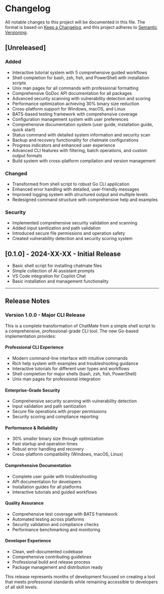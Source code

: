 # Changelog

All notable changes to this project will be documented in this file.
The format is based on [Keep a Changelog](https://keepachangelog.com/en/1.0.0/),
and this project adheres to [Semantic Versioning](https://semver.org/spec/v2.0.0.html).

## [Unreleased]

### Added

- Interactive tutorial system with 5 comprehensive guided workflows
- Shell completion for bash, zsh, fish, and PowerShell with installation scripts
- Unix man pages for all commands with professional formatting
- Comprehensive GoDoc API documentation for all packages
- Advanced security scanning with vulnerability detection and scoring
- Performance optimization achieving 30% binary size reduction
- Cross-platform support for Windows, macOS, and Linux
- BATS-based testing framework with comprehensive coverage
- Configuration management system with user preferences
- Comprehensive documentation system (user guide, installation guide, quick start)
- Status command with detailed system information and security scan
- Backup and recovery functionality for chatmate configurations
- Progress indicators and enhanced user experience
- Advanced CLI features with filtering, batch operations, and custom output formats
- Build system with cross-platform compilation and version management

### Changed

- Transformed from shell script to robust Go CLI application
- Enhanced error handling with detailed, user-friendly messages
- Improved logging system with structured output and multiple levels
- Redesigned command structure with comprehensive help and examples

### Security

- Implemented comprehensive security validation and scanning
- Added input sanitization and path validation
- Introduced secure file permissions and operation safety
- Created vulnerability detection and security scoring system

## [0.1.0] - 2024-XX-XX - Initial Release


- Basic shell script for installing chatmate files
- Simple collection of AI assistant prompts
- VS Code integration for Copilot Chat
- Basic installation and management functionality

---

## Release Notes

### Version 1.0.0 - Major CLI Release

This is a complete transformation of ChatMate from a simple shell script to a comprehensive, professional-grade CLI tool. The new Go-based implementation provides:

#### Professional CLI Experience

- Modern command-line interface with intuitive commands
- Rich help system with examples and troubleshooting guidance
- Interactive tutorials for different user types and workflows
- Shell completion for major shells (bash, zsh, fish, PowerShell)
- Unix man pages for professional integration

#### Enterprise-Grade Security

- Comprehensive security scanning with vulnerability detection
- Input validation and path sanitization
- Secure file operations with proper permissions
- Security scoring and compliance reporting

#### Performance & Reliability

- 30% smaller binary size through optimization
- Fast startup and operation times
- Robust error handling and recovery
- Cross-platform compatibility (Windows, macOS, Linux)

#### Comprehensive Documentation

- Complete user guide with troubleshooting
- API documentation for developers
- Installation guides for all platforms
- Interactive tutorials and guided workflows

#### Quality Assurance

- Comprehensive test coverage with BATS framework
- Automated testing across platforms
- Security validation and compliance checks
- Performance benchmarking and monitoring

#### Developer Experience

- Clean, well-documented codebase
- Comprehensive contributing guidelines
- Professional build and release process
- Package management and distribution ready

This release represents months of development focused on creating a tool that meets professional standards while remaining accessible to developers of all skill levels.
